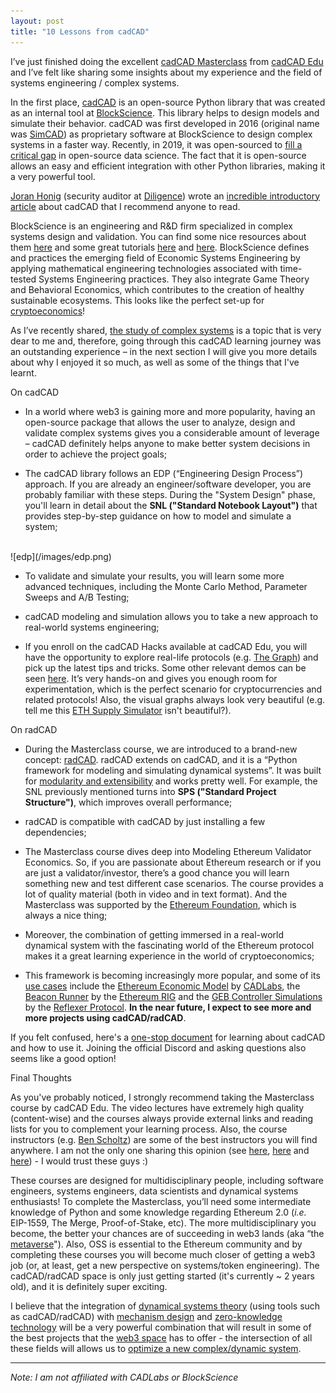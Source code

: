 ```yaml
---
layout: post
title: "10 Lessons from cadCAD"
---
```


[//]: # (Introduction)

I’ve just finished doing the excellent [cadCAD Masterclass](https://www.cadcad.education/course/masterclass-ethereum) 
from [cadCAD Edu](https://www.cadcad.education/) and I’ve felt like sharing some insights about my experience and 
the field of systems engineering / complex systems.

In the first place, [cadCAD](https://cadcad.org/) is an open-source Python library that was created as an internal tool
at [BlockScience](https://block.science/). This library helps to design models and simulate their behavior. cadCAD was 
first developed in 2016 (original name was [SimCAD](https://github.com/zengarchi/SimCAD-Tutorials)) as proprietary software at BlockScience to design complex systems 
in a faster way. Recently, in 2019, it was open-sourced to 
[fill a critical gap](https://medium.com/block-science/cadcad-filling-a-critical-gap-in-open-source-data-science-fcd0d3faa8ed) 
in open-source data science. The fact that it is open-source allows an easy and efficient integration with other Python
libraries, making it a very powerful tool.

[Joran Honig](https://joranhonig.nl/) (security auditor at [Diligence](https://consensys.net/diligence/)) wrote 
an [incredible introductory article](https://joranhonig.nl/getting-familiar-with-cadcad/) about cadCAD that I 
recommend anyone to read.

BlockScience is an engineering and R&D firm specialized in complex systems design and validation. You can find some 
nice resources about them [here](https://block.science/resources) and some great tutorials [here](https://www.youtube.com/watch?v=Z-gY_cFKHOQ&list=PLmWm8ksQq4YJnNDMaslh20axb4r7fgW_a]) 
and [here](https://www.youtube.com/watch?v=uJEiYHRWA9g&list=PLmWm8ksQq4YKtdRV-SoinhV6LbQMgX1we). BlockScience defines and practices the emerging field of Economic Systems Engineering by applying mathematical 
engineering technologies associated with time-tested Systems Engineering practices. They also integrate Game Theory 
and Behavioral Economics, which contributes to the creation of healthy sustainable ecosystems. This looks like the 
perfect set-up for [cryptoeconomics](https://www.youtube.com/watch?v=F0FCI8GxO5I)!

As I’ve recently shared, [the study of complex systems](https://miguelemos.co/2021/09/28/systems.html) is a topic that 
is very dear to me and, therefore, going through this cadCAD learning journey was an outstanding experience – in the 
next section I will give you more details about why I enjoyed it so much, as well as some of the things that I've learnt.



[//]: # (Part 1 - 5 points on cadCAD)

<subtitle>On cadCAD</subtitle>

- In a world where web3 is gaining more and more popularity, having an open-source package that allows the user to 
analyze, design and validate complex systems gives you a considerable amount of leverage – cadCAD definitely helps anyone 
to make better system decisions in order to achieve the project goals;

- The cadCAD library follows an EDP (“Engineering Design Process”) approach. 
If you are already an engineer/software developer, you are probably familiar with these steps. During the "System Design"
phase, you'll learn in detail about the **SNL ("Standard Notebook Layout")** that provides step-by-step guidance on how to
model and simulate a system;

<br>
![edp](/images/edp.png)
<br>

- To validate and simulate your results, you will learn some more advanced techniques, including the 
Monte Carlo Method, Parameter Sweeps and A/B Testing;

- cadCAD modeling and simulation allows you to take a new approach to real-world systems engineering;

- If you enroll on the cadCAD Hacks available at cadCAD Edu, you will have the opportunity to explore real-life 
protocols (e.g. [The Graph](https://thegraph.com/en/)) and pick up the latest tips and tricks. Some other relevant demos can be seen [here](https://github.com/cadCAD-org/demos).
It’s very hands-on and gives you enough room for experimentation, which is the perfect scenario for cryptocurrencies and related protocols! 
Also, the visual graphs always look very beautiful (e.g. tell me this [ETH Supply Simulator](https://www.ethmodel.io/) isn't beautiful?).


[//]: # (Part 2 - 5 points on radCAD)

<subtitle>On radCAD</subtitle>

- During the Masterclass course, we are introduced to a brand-new concept: [radCAD](https://github.com/CADLabs/radCAD). 
radCAD extends on cadCAD, and it is a “Python framework for modeling and simulating dynamical systems”. It was built 
for [modularity and extensibility](https://twitter.com/CADLabs_org/status/1415986905485910023) and works pretty well. For
example, the SNL previously mentioned turns into **SPS ("Standard Project Structure")**, which improves overall performance;

- radCAD is compatible with cadCAD by just installing a few dependencies;

- The Masterclass course dives deep into Modeling Ethereum Validator Economics. So, if you are passionate about 
Ethereum research or if you are just a validator/investor, there’s a good chance you will learn something new and test 
different case scenarios. The course provides a lot of quality material (both in video and in text format). And the
Masterclass was supported by the [Ethereum Foundation](https://ethereum.org/en/), which is always a nice thing;

- Moreover, the combination of getting immersed in a real-world dynamical system with the fascinating world of the 
Ethereum protocol makes it a great learning experience in the world of cryptoeconomics;

- This framework is becoming increasingly more popular, and some of its [use cases](https://github.com/CADLabs/radCAD#open-source-models-using-radcad)
  include the [Ethereum Economic Model](https://github.com/CADLabs/ethereum-economic-model) by [CADLabs](https://cadlabs.org/),
  the [Beacon Runner](https://github.com/ethereum/beaconrunner) by the [Ethereum RIG](https://github.com/ethereum/rig) and
  the [GEB Controller Simulations](https://github.com/reflexer-labs/geb-simulations) by the
  [Reflexer Protocol](https://reflexer.finance/).
  **In the near future, I expect to see more and more projects using cadCAD/radCAD**.

If you felt confused, here's a [one-stop document](https://www.notion.so/cadcad/cadCAD-Onboarding-TL-DR-e0da826e676344ee94d71d39d65d4fc2) 
for learning about cadCAD and how to use it. Joining the official Discord and asking questions also seems like a good
option!


[//]: # (Conclusion)

<subtitle>Final Thoughts</subtitle>

As you've probably noticed, I strongly recommend taking the Masterclass course by cadCAD Edu. The video lectures have 
extremely high quality (content-wise) and the courses always provide external links and reading lists for you to 
complement your learning process. Also, the course instructors (e.g. [Ben Scholtz](https://twitter.com/benscholtz)) are 
some of the best instructors you will find anywhere. I am not the only one sharing this opinion (see 
[here](https://twitter.com/lakshmansankar/status/1435654972377427970), [here](https://twitter.com/barnabemonnot/status/1435590706232442880) and
[here](https://twitter.com/casparschwa/status/1435864942125752323)) - I would trust these guys :)

These courses are designed for multidisciplinary people, including software engineers, systems engineers, data scientists 
and dynamical systems enthusiasts! To complete the Masterclass, you’ll need some intermediate knowledge of Python and 
some knowledge regarding Ethereum 2.0 (*i.e.* EIP-1559, The Merge, Proof-of-Stake, etc). The more multidisciplinary you 
become, the better your chances are of succeeding in web3 lands (aka “the [metaverse](https://www.youtube.com/watch?v=xiFFbk5dc_Q)").
Also, OSS is essential to the Ethereum community and by completing these courses you will become much closer of getting 
a web3 job (or, at least, get a new perspective on systems/token engineering). The cadCAD/radCAD space is only just 
getting started (it's currently ~ 2 years old), and it is definitely super exciting.

I believe that the integration of [dynamical systems theory](https://en.wikipedia.org/wiki/Dynamical_systems_theory) (using 
tools such as cadCAD/radCAD) with [mechanism design](https://github.com/jpantunes/awesome-cryptoeconomics#mechanism-design)
and [zero-knowledge technology](https://en.wikipedia.org/wiki/Non-interactive_zero-knowledge_proof) will be a very
powerful combination that will result in some of the best projects that the [web3 space](https://twitter.com/cdixon/status/1442201621266534402) 
has to offer - the intersection of all these fields will allows us to [optimize a new complex/dynamic system](https://medium.com/block-science/what-does-it-take-to-optimize-a-complex-system-eabb296b829d).

---

*Note: I am not affiliated with CADLabs or BlockScience*
